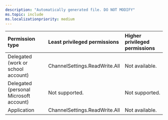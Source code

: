 ```yaml
---
description: "Automatically generated file. DO NOT MODIFY"
ms.topic: include
ms.localizationpriority: medium
---
```


|Permission type|Least privileged permissions|Higher privileged permissions|
|:---|:---|:---|
|Delegated (work or school account)|ChannelSettings.ReadWrite.All|Not available.|
|Delegated (personal Microsoft account)|Not supported.|Not supported.|
|Application|ChannelSettings.ReadWrite.All|Not available.|

